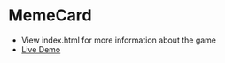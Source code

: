 # MemeCard
- View index.html for more information about the game
- [Live Demo](https://www.youtube.com/watch?v=h-B9voowZvk)
